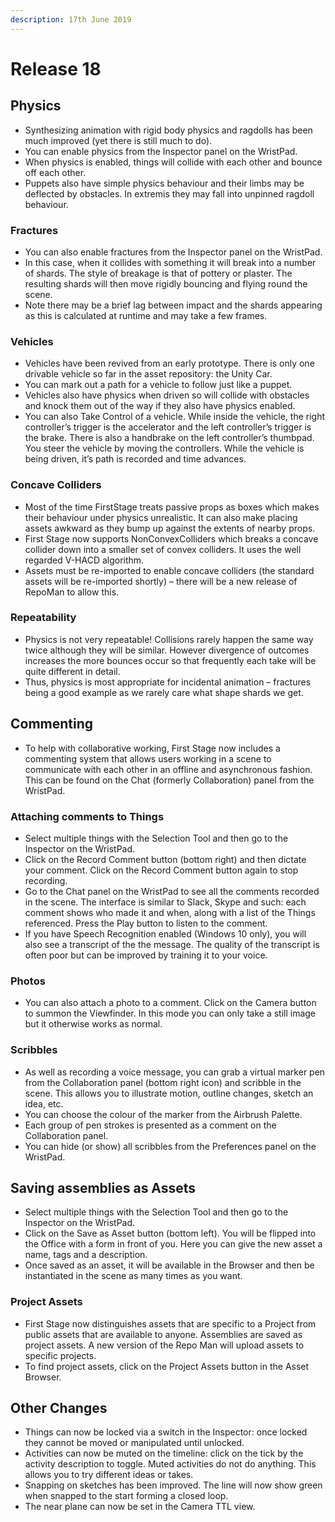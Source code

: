 ```yaml
---
description: 17th June 2019
---
```


# Release 18

## Physics

* Synthesizing animation with rigid body physics and ragdolls has been much improved (yet there is still much to do).
* You can enable physics from the Inspector panel on the WristPad.
* When physics is enabled, things will collide with each other and bounce off each other.
* Puppets also have simple physics behaviour and their limbs may be deflected by obstacles. In extremis they may fall into unpinned ragdoll behaviour.

### **Fractures**

* You can also enable fractures from the Inspector panel on the WristPad.
* In this case, when it collides with something it will break into a number of shards. The style of breakage is that of pottery or plaster. The resulting shards will then move rigidly bouncing and flying round the scene.
* Note there may be a brief lag between impact and the shards appearing as this is calculated at runtime and may take a few frames.

### **Vehicles**

* Vehicles have been revived from an early prototype. There is only one drivable vehicle so far in the asset repository: the Unity Car.
* You can mark out a path for a vehicle to follow just like a puppet.
* Vehicles also have physics when driven so will collide with obstacles and knock them out of the way if they also have physics enabled.
* You can also Take Control of a vehicle. While inside the vehicle, the right controller’s trigger is the accelerator and the left controller’s trigger is the brake. There is also a handbrake on the left controller’s thumbpad. You steer the vehicle by moving the controllers. While the vehicle is being driven, it’s path is recorded and time advances.

### **Concave Colliders**

* Most of the time FirstStage treats passive props as boxes which makes their behaviour under physics unrealistic. It can also make placing assets awkward as they bump up against the extents of nearby props.
* First Stage now supports NonConvexColliders which breaks a concave collider down into a smaller set of convex colliders. It uses the well regarded V-HACD algorithm.
* Assets must be re-imported to enable concave colliders (the standard assets will be re-imported shortly) – there will be a new release of RepoMan to allow this.

### **Repeatability**

* Physics is not very repeatable! Collisions rarely happen the same way twice although they will be similar. However divergence of outcomes increases the more bounces occur so that frequently each take will be quite different in detail.
* Thus, physics is most appropriate for incidental animation – fractures being a good example as we rarely care what shape shards we get.

## Commenting

* To help with collaborative working, First Stage now includes a commenting system that allows users working in a scene to communicate with each other in an offline and asynchronous fashion. This can be found on the Chat (formerly Collaboration) panel from the WristPad.

### **Attaching comments to Things**

* Select multiple things with the Selection Tool and then go to the Inspector on the WristPad.
* Click on the Record Comment button (bottom right) and then dictate your comment. Click on the Record Comment button again to stop recording.
* Go to the Chat panel on the WristPad to see all the comments recorded in the scene. The interface is similar to Slack, Skype and such: each comment shows who made it and when, along with a list of the Things referenced. Press the Play button to listen to the comment.
* If you have Speech Recognition enabled (Windows 10 only), you will also see a transcript of the the message. The quality of the transcript is often poor but can be improved by training it to your voice.

### **Photos**

* You can also attach a photo to a comment. Click on the Camera button to summon the Viewfinder. In this mode you can only take a still image but it otherwise works as normal.

### **Scribbles**

* As well as recording a voice message, you can grab a virtual marker pen from the Collaboration panel (bottom right icon) and scribble in the scene. This allows you to illustrate motion, outline changes, sketch an idea, etc.
* You can choose the colour of the marker from the Airbrush Palette.
* Each group of pen strokes is presented as a comment on the Collaboration panel.
* You can hide (or show) all scribbles from the Preferences panel on the WristPad.

## Saving assemblies as Assets

* Select multiple things with the Selection Tool and then go to the Inspector on the WristPad.
* Click on the Save as Asset button (bottom left). You will be flipped into the Office with a form in front of you. Here you can give the new asset a name, tags and a description.
* Once saved as an asset, it will be available in the Browser and then be instantiated in the scene as many times as you want.

### **Project Assets**

* First Stage now distinguishes assets that are specific to a Project from public assets that are available to anyone. Assemblies are saved as project assets. A new version of the Repo Man will upload assets to specific projects.
* To find project assets, click on the Project Assets button in the Asset Browser.

## Other Changes

* Things can now be locked via a switch in the Inspector: once locked they cannot be moved or manipulated until unlocked.
* Activities can now be muted on the timeline: click on the tick by the activity description to toggle. Muted activities do not do anything. This allows you to try different ideas or takes.
* Snapping on sketches has been improved. The line will now show green when snapped to the start forming a closed loop.
* The near plane can now be set in the Camera TTL view.
